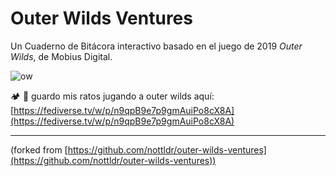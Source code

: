 # Outer Wilds Ventures

Un Cuaderno de Bitácora interactivo basado en el juego de 2019 _Outer Wilds_, de Mobius Digital.

![ow](https://github.com/user-attachments/assets/0717980e-7797-4f3c-a016-1adcccdcca02)

🏕 🚀 guardo mis ratos jugando a outer wilds aquí: [https://fediverse.tv/w/p/n9qpB9e7p9gmAuiPo8cX8A](https://fediverse.tv/w/p/n9qpB9e7p9gmAuiPo8cX8A)

---
(forked from [https://github.com/nottldr/outer-wilds-ventures](https://github.com/nottldr/outer-wilds-ventures))
